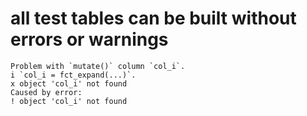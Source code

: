 # all test tables can be built without errors or warnings

    Problem with `mutate()` column `col_i`.
    i `col_i = fct_expand(...)`.
    x object 'col_i' not found
    Caused by error:
    ! object 'col_i' not found

